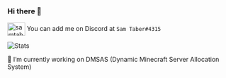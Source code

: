 ### Hi there 👋

<a href="https://discord.com/" target="blank"><img align="center" src="https://cdn.jsdelivr.net/npm/simple-icons@3.0.1/icons/discord.svg" alt="samtaber" height="30" width="40" /></a>  You can add me on Discord at `Sam Taber#4315` 

![Stats](https://github-readme-stats.vercel.app/api?username=samtaber&show_icons=true)
<p>🔭 I’m currently working on DMSAS (Dynamic Minecraft Server Allocation System)</p>
<!--

Here are some ideas to get you started:

- 🔭 I’m currently working on ...
- 🌱 I’m currently learning ...
- 👯 I’m looking to collaborate on ...
- 🤔 I’m looking for help with ...
- 💬 Ask me about ...
- 📫 How to reach me: ...
- 😄 Pronouns: ...
- ⚡ Fun fact: ...
-->
